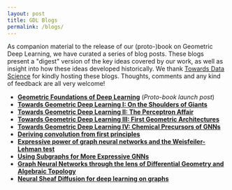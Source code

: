 ```yaml
---
layout: post
title: GDL Blogs
permalink: /blogs/
---
```

As companion material to the release of our (proto-)book on Geometric Deep Learning, we have curated a series of blog posts. These blogs present a "digest" version of the key ideas covered by our work, as well as insight into how these ideas developed historically. We thank [Towards Data Science](https://towardsdatascience.com/) for kindly hosting these blogs. Thoughts, comments and any kind of feedback are all very welcome!

* [**Geometric Foundations of Deep Learning**](https://towardsdatascience.com/geometric-foundations-of-deep-learning-94cdd45b451d?sk=184532175cb936d7b25d9adebd512629) (_Proto-book launch post_)
* [**Towards Geometric Deep Learning I: On the Shoulders of Giants**](https://towardsdatascience.com/towards-geometric-deep-learning-i-on-the-shoulders-of-giants-726c205860f5?sk=fd04bfaab732177ba7b4d7da90d88e9e)
* [**Towards Geometric Deep Learning II: The Perceptron Affair**](https://towardsdatascience.com/towards-geometric-deep-learning-ii-the-perceptron-affair-fafa61b5c40a?sk=7a8f4beb9bd4ed347ad01c05ea54fb2e)
* [**Towards Geometric Deep Learning III: First Geometric Architectures**](https://towardsdatascience.com/towards-geometric-deep-learning-iii-first-geometric-architectures-d1578f4ade1f?sk=89a4bf9164d5ef43a25ad1fc23bd1372)
* [**Towards Geometric Deep Learning IV: Chemical Precursors of GNNs**](https://michael-bronstein.medium.com/towards-geometric-deep-learning-iv-chemical-precursors-of-gnns-11273d74125?sk=00a1aa8fb968b95245e1f2cf275198ea) 
* [**Deriving convolution from first principles**](https://towardsdatascience.com/deriving-convolution-from-first-principles-4ff124888028?sk=0d77e2fd7863d457aeb2dac620dd133c)
* [**Expressive power of graph neural networks and the Weisfeiler-Lehman test**](https://towardsdatascience.com/expressive-power-of-graph-neural-networks-and-the-weisefeiler-lehman-test-b883db3c7c49?sk=5c2a28ccd38db3a7b6f80f161e825a5a)
* [**Using Subgraphs for More Expressive GNNs**](https://towardsdatascience.com/using-subgraphs-for-more-expressive-gnns-8d06418d5ab?sk=8806ffcd9ecf74c440d40df53528c1c7)
* [**Graph Neural Networks through the lens of Differential Geometry and Algebraic Topology**](https://towardsdatascience.com/graph-neural-networks-through-the-lens-of-differential-geometry-and-algebraic-topology-3a7c3c22d5f?sk=791d11adb17b2e0a01f5089e4d460072)
* [**Neural Sheaf Diffusion for deep learning on graphs**](https://towardsdatascience.com/neural-sheaf-diffusion-for-deep-learning-on-graphs-bfa200e6afa6?sk=0b2f814a1180a64460699f6a3277053a)
